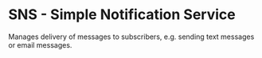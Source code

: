 # SNS - Simple Notification Service

Manages delivery of messages to subscribers, e.g. sending text messages or email messages.